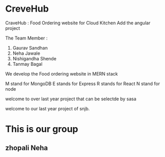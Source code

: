 # CreveHub
CraveHub : Food Ordering website for Cloud Kitchen
Add the angular project

The Team Member :
1. Gaurav Sandhan
2. Neha Jawale
3. Nishigandha Shende
4. Tanmay Bagal

We develop the Food ordering website in MERN stack 

M stand for MongoDB
E stands for Express
R stands for React
N stand for node

welcome to over  last year project 
that can be selectde by sasa

welcome to our last year project of snjb.


<h1> This is our group</h1>

<h2>zhopali Neha </h2>
